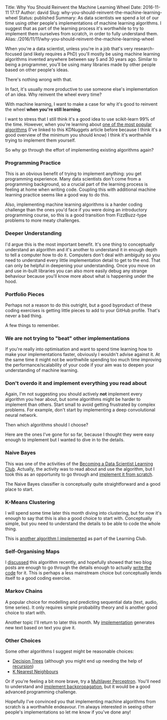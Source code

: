 Title: Why You Should Reinvent the Machine Learning Wheel
Date: 2016-11-11 17:17
Author: david
Slug: why-you-should-reinvent-the-machine-learning-wheel
Status: published
Summary: As data scientists we spend a lot of our time using other people's implementations of machine learning algorithms. I suggest that as part of the learning process it's worthwhile to try to implement them ourselves from scratch, in order to fully understand them.
Alias: /2016/11/11/why-you-should-reinvent-the-machine-learning-wheel

When you're a data scientist, unless you're in a job that's very
research-focused (and likely requires a PhD) you'll mostly be using
machine learning algorithms invented anywhere between say 5 and 30 years
ago. Similar to being a programmer, you'll be using many libraries made
by other people based on other people's ideas.

There's nothing wrong with that.

In fact, it's usually more productive to use someone else's
implementation of an idea. Why reinvent the wheel every time?

With machine learning, I want to make a case for why it's good to
reinvent the wheel **when you're still learning**.

I want to stress that I still think it's a good idea to use scikit-learn
99% of the time. However, when you're learning about [one of the most popular algorithms](http://www.kdnuggets.com/2016/08/10-algorithms-machine-learning-engineers.html)
(I've linked to this KDNuggets article before because I think it's a
good overview of the minimum you should know) I think it's worthwhile
trying to implement them yourself.

So why go through the effort of implementing existing algorithms again?

### Programming Practice

This is an obvious benefit of trying to implement anything: you get
programming experience. Many data scientists don't come from a
programming background, so a crucial part of the learning process is
feeling at home when writing code. Coupling this with additional machine
learning practice seems like a good way to do this.

Also, implementing machine learning algorithms is a harder coding
challenge than the ones you'd face if you were doing an introductory
programming course, so this is a good transition from FizzBuzz-type
problems to more meaty challenges.

### Deeper Understanding

I'd argue this is the most important benefit. It's one thing to
conceptually understand an algorithm and it's another to understand it
in enough depth to tell a computer how to do it. Computers don't deal
with ambiguity so you need to understand every little implementation
detail to get to the end. That can only be helpful in deepening your
understanding. Once you move on and use in-built libraries you can also
more easily debug any strange behaviour because you'll know more about
what is happening under the hood.

### Portfolio Pieces

Perhaps not a reason to do this outright, but a good byproduct of these
coding exercises is getting little pieces to add to your GitHub profile.
That's never a bad thing.

A few things to remember.

### We are not trying to "beat" other implementations

If you're really into optimisation and want to spend time learning how
to make your implementations faster, obviously I wouldn't advise against
it. At the same time it might not be worthwhile spending too much time
improving the performance/scalability of your code if your aim was to
deepen your understanding of machine learning.

### Don't overdo it and implement everything you read about

Again, I'm not suggesting you should actively **not** implement every
algorithm you hear about, but some algorithms might be harder to
implement than others. Start small to avoid getting frustrated by
complex problems. For example, don't start by implementing a deep
convolutional neural network.

Then which algorithms should I choose?

Here are the ones I've gone for so far, because I thought they were easy
enough to implement but I wanted to dive in to the details.

### Naive Bayes

This was one of the activities of the [Becoming a Data Scientist Learning Club](http://www.becomingadatascientist.com/learningclub/).
Actually, the activity was to read about and use the algorithm, but I
took this as an opportunity to go through and [implement it from scratch](https://github.com/davidasboth/data-science-learning-club/tree/master/activity-5-naive-bayes).

The Naive Bayes classifier is conceptually quite straightforward and a
good place to start.

### K-Means Clustering

I will spend some time later this month diving into clustering, but for
now it's enough to say that this is also a good choice to start with.
Conceptually simple, but you need to understand the details to be able
to code the whole thing.

This is [another algorithm I implemented](https://github.com/davidasboth/data-science-learning-club/blob/master/activity-6-kmeans/notebooks/K-Means.ipynb)
as part of the Learning Club.

### Self-Organising Maps

I
[discussed](/blog/self-organising-maps-an-introduction/)
this algorithm recently, and hopefully showed that two blog posts are
enough to go through the details enough to actually [write the code](https://github.com/davidasboth/blog-notebooks/blob/master/self-organising-map/Self-Organising%20Map.ipynb)
for it. This is perhaps a less mainstream choice but conceptually lends
itself to a good coding exercise.

### Markov Chains

A popular choice for modelling and predicting sequential data (text,
audio, time series). It only requires simple probability theory and is
another good choice to start with.

Another topic I'll return to later this month. My
[implementation](https://github.com/davidasboth/markov-chain-for-text)
generates new text based on text you give it.

### Other Choices

Some other algorithms I suggest might be reasonable choices:

-   [Decision Trees](http://machinelearningmastery.com/classification-and-regression-trees-for-machine-learning/)
    (although you might end up needing the help of
    [recursion](https://en.wikipedia.org/wiki/Recursion_(computer_science)))
-   [K Nearest Neighbours](http://machinelearningmastery.com/k-nearest-neighbors-for-machine-learning/)

Or if you're feeling a bit more brave, try a [Multilayer Perceptron](http://deeplearning.net/tutorial/mlp.html). You'll need to
understand and [implement backpropagation](https://mattmazur.com/2015/03/17/a-step-by-step-backpropagation-example/),
but it would be a good advanced programming challenge.

Hopefully I've convinced you that implementing machine algorithms from
scratch is a worthwhile endeavour. I'm always interested in seeing other
people's implementations so let me know if you've done any!
